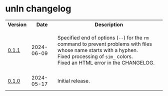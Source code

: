 # unln changelog

<table>
    <tr>
        <th>Version</th>
        <th>Date</th>
        <th>Description</th>
    </tr>
    <tr>
        <td>
            <a href="https://github.com/linguisticmind/reln/releases/tag/v0.1.1">0.1.1</a>
        </td>
        <td>
            2024-06-09
        </td>
        <td>
            <p>
                Specified end of options (<code>--</code>) for the <code>rm</code> command to prevent problems with files whose name starts with a hyphen.<br>
                Fixed processing of <code>sim_</code> colors.<br>
                Fixed an HTML error in the CHANGELOG.
            </p>
        </td>
    </tr>
    <tr>
        <td>
            <a href="https://github.com/linguisticmind/unln/releases/tag/v0.1.0">0.1.0</a>
        </td>
        <td>
            2024-05-17
        </td>
        <td>
            <p>
                Initial release.
            </p>
        </td>
    </tr>
</table>
